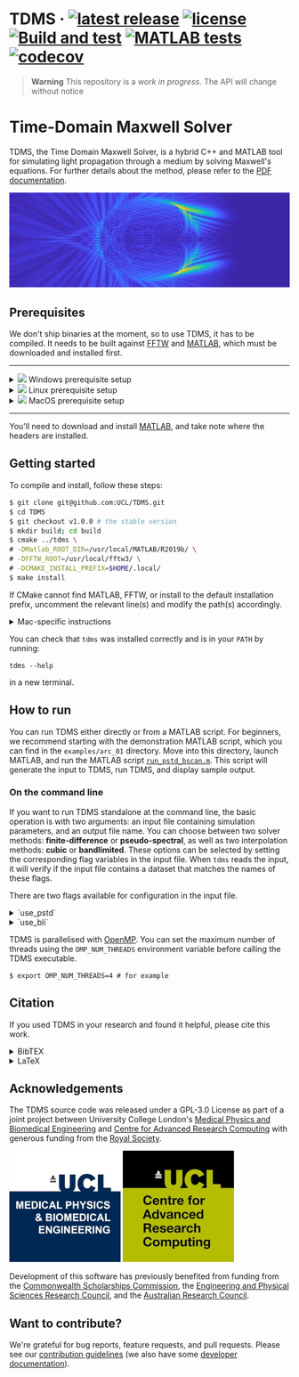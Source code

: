 <!-- \cond
 -->
<!-- 👆 this comment and the endcond below, tells doxygen to ignore the badges
and title at the top of README.md when building the project page (the title
would be duplicated) everything else in README.md is also the project homepage. -->

# TDMS · [![latest release](https://badgen.net/github/release/UCL/TDMS)](https://github.com/UCL/TDMS/releases)  [![license](https://badgen.net/github/license/UCL/TDMS)](https://github.com/UCL/TDMS/blob/main/LICENSE) [![Build and test](https://github.com/UCL/TDMS/actions/workflows/ci.yml/badge.svg)](https://github.com/UCL/TDMS/actions/workflows/ci.yml) [![MATLAB tests](https://github.com/UCL/TDMS/actions/workflows/matlab_tests.yml/badge.svg)](https://github.com/UCL/TDMS/actions/workflows/matlab_tests.yml) [![codecov](https://codecov.io/gh/UCL/TDMS/branch/main/graph/badge.svg?token=3kqP14kslL)](https://codecov.io/gh/UCL/TDMS)

> **Warning**
> This repository is a _work in progress_. The API will change without notice

<!-- \endcond -->

# Time-Domain Maxwell Solver

TDMS, the Time Domain Maxwell Solver, is a hybrid C++ and MATLAB tool for simulating light propagation through a medium by solving Maxwell's equations.
For further details about the method, please refer to the [PDF documentation](https://github.com/UCL/TDMS/blob/gh-doc/masterdoc.pdf).

![The normed z-component of the H field incident on a cylinder](doc/assets/HzNormBanner.png)

## Prerequisites

We don't ship binaries at the moment, so to use TDMS, it has to be compiled.
It needs to be built against [FFTW](https://www.fftw.org/) and [MATLAB](https://www.mathworks.com/products/matlab.html), which must be downloaded and installed first.

------

<details>
<summary><img src="https://github.com/EgoistDeveloper/operating-system-logos/blob/master/src/24x24/WIN.png"/> Windows prerequisite setup</summary>

TDMS has been tested with **Windows subsystem for Linux (WSL)** and natively with the SDK on Windows 10.

If you're a complete beginner we recommend you download the [Windows subsystem for Linux (WSL2)](https://learn.microsoft.com/en-gb/windows/wsl/install), or set up an linux virtual machine, and follow the linux instructions.
If you can't (or don't want to) do this for some reason, you'll need to install the [Windows software developer kit (SDK)](https://developer.microsoft.com/en-gb/windows/downloads/windows-sdk/) which contains the Windows C++ compiler, [CMake](https://cmake.org/download/), and then [FFTW](https://www.fftw.org/), the latter works via [conda](https://anaconda.org/conda-forge/fftw).

You'll also need [MATLAB](https://www.mathworks.com/products/matlab.html).
Note: MATLAB inside WSL2 is not _officially_ supported but does work (and we still recommend this as the most straightforward).
You may have to do [some setup to ensure your license key is recognised](https://uk.mathworks.com/matlabcentral/answers/1696925-matlab-licence-using-both-window11-and-wsl2).
</details>

<details>
<summary><img src="https://github.com/EgoistDeveloper/operating-system-logos/blob/master/src/24x24/UBT.png"/> Linux prerequisite setup</summary>

Assuming you don't already have them, you'll need a C++ compiler, CMake, OpenMP and FFTW.

For Debian-based distributions this should be as simple as
```{sh}
sudo apt install git gcc cmake libfftw3-dev libgomp1
```

</details>

<details>
<summary><img src="https://github.com/EgoistDeveloper/operating-system-logos/blob/master/src/24x24/MAC.png"/> MacOS prerequisite setup</summary>

On MacOS you will need an x86 compiler with libraries for OpenMP.
You'll need to download the latest [xcode tools](https://apps.apple.com/app/xcode).
And everything else can be installed using [Homebrew](https://brew.sh):

```{sh}
brew install cmake fftw llvm
```

On an ARM Mac, you will need to install the x86 version of Homebrew:

```{sh}
arch -x86_64 zsh
arch -x86_64 /bin/bash -c "$(curl -fsSL https://raw.githubusercontent.com/Homebrew/install/HEAD/install.sh)"
arch -x86_64 /usr/local/bin/brew install cmake fftw llvm
```
</details>

------

You'll need to download and install [MATLAB](https://www.mathworks.com/products/matlab.html), and take note where the headers are installed.

## Getting started

To compile and install, follow these steps:

```bash
$ git clone git@github.com:UCL/TDMS.git
$ cd TDMS
$ git checkout v1.0.0 # the stable version
$ mkdir build; cd build
$ cmake ../tdms \
# -DMatlab_ROOT_DIR=/usr/local/MATLAB/R2019b/ \
# -DFFTW_ROOT=/usr/local/fftw3/ \
# -DCMAKE_INSTALL_PREFIX=$HOME/.local/
$ make install
```

If CMake cannot find MATLAB, FFTW, or install to the default installation prefix, uncomment the relevant line(s) and modify the path(s) accordingly.

<details>
<summary>Mac-specific instructions</summary>

 After installing with Homebrew, you may need to set the following CMake arguments:

```{sh}
-DCMAKE_CXX_COMPILER=/Users/username/.local/homebrew/opt/llvm/bin/clang++
-DOMP_ROOT=/Users/username/.local/homebrew/opt/llvm/
-DCXX_ROOT=/Users/username/.local/homebrew/opt/llvm
-DHDF5_ROOT=/Users/username/.local/homebrew/opt/hdf5
```

On an ARM Mac, you will need to install the x86 version of Homebrew.
To do so, use the following commands:

```{sh}
arch -x86_64 zsh
arch -x86_64 /bin/bash -c "$(curl -fsSL https://raw.githubusercontent.com/Homebrew/install/HEAD/install.sh)"
arch -x86_64 /usr/local/bin/brew install llvm hdf5
```
</details>

You can check that `tdms` was installed correctly and is in your `PATH` by running:
```{sh}
tdms --help
```
in a new terminal.

## How to run

You can run TDMS either directly or from a MATLAB script.
For beginners, we recommend starting with the demonstration MATLAB script, which you can find in the `examples/arc_01` directory.
Move into this directory, launch MATLAB, and run the MATLAB script [`run_pstd_bscan.m`](https://github.com/UCL/TDMS/blob/main/examples/arc_01/run_pstd_bscan.m).
This script will generate the input to TDMS, run TDMS, and display sample output.

### On the command line

If you want to run TDMS standalone at the command line, the basic operation is with two arguments: an input file containing simulation parameters, and an output file name.
You can choose between two solver methods: **finite-difference** or **pseudo-spectral**, as well as two interpolation methods: **cubic** or **bandlimited**.
These options can be selected by setting the corresponding flag variables in the input file.
When `tdms` reads the input, it will verify if the input file contains a dataset that matches the names of these flags.

There are two flags available for configuration in the input file.
<details>
<summary> `use_pstd` </summary>
- If not provided, or provided as `false`, then the default timestepping method of finite-differences (FDTD) will be used.
- If present and set to `true`, then `tdms` will use the pseudo-spectral (PSTD) method when performing simulation timesteps.
</details>
<details>
<summary> `use_bli` </summary>
- If not provided, or provided as `false`, then the default interpolation method of cubic interpolation will be used to obtain field values at the centres of Yee cells.
- If present and set to `true`, then `tdms` will use bandlimited interpolation (BLI) when obtaining field values at Yee cell centres.

\note Typically bandlimited interpolation is superior to cubic interpolation when the extent of the Yee cell is of approximately the same order as, but slightly less than, one-sixth of the shortest wavelength of interest.
Otherwise, cubic interpolation typically enjoys superior accuracy.
</details>

TDMS is parallelised with [OpenMP](https://en.wikipedia.org/wiki/OpenMP).
You can set the maximum number of threads using the `OMP_NUM_THREADS` environment variable before calling the TDMS executable.
```{sh}
$ export OMP_NUM_THREADS=4 # for example
```

## Citation

If you used TDMS in your research and found it helpful, please cite this work.
<!-- [zenodo/FIXME](https://zenodo.org/) -->

<!-- If you use TDMS in your work and have examples that you would like to share with other users, please get in touch with us at -->
<!-- [contact_address)[mailto:FIXME] -->
<details>
<summary>BibTEX</summary>

```bibtex
@software{tdms,
    author  = {Munro, Peter and others},
    license = {GPL-3.0},
    title   = {{TDMS - The Time-Domain Maxwell Solver}},
    URL     = {https://github.com/UCL/TDMS}
}
```

</details>
<details>
<summary>LaTeX</summary>

```tex
\bibitem{tdms}
P. Munro, et al \emph{TDMS - The Time-Domain Maxwell Solver}, \url{https://github.com/UCL/TDMS}.
```

</details>

## Acknowledgements

The TDMS source code was released under a GPL-3.0 License as part of a joint project between University College London's [Medical Physics and Biomedical Engineering](https://ucl.ac.uk/medphys) and [Centre for Advanced Research Computing](https://ucl.ac.uk/arc) with generous funding from the [Royal Society](https://royalsociety.org).

![medphys](doc/assets/biomedlogo.png)&nbsp;![arc](doc/assets/arclogo.png)

Development of this software has previously benefited from funding from the [Commonwealth Scholarships Commission](https://cscuk.fcdo.gov.uk/about-us/scholarships-and-fellowships/), the [Engineering and Physical Sciences Research Council](https://www.ukri.org/councils/epsrc/), and the [Australian Research Council](https://www.arc.gov.au/).

## Want to contribute?

We're grateful for bug reports, feature requests, and pull requests. Please see our [contribution guidelines](https://github-pages.ucl.ac.uk/TDMS/md__c_o_n_t_r_i_b_u_t_i_n_g.html) (we also have some [developer documentation](https://github-pages.ucl.ac.uk/TDMS/md_doc_developers.html)).
